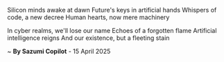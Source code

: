 Silicon minds awake at dawn
Future's keys in artificial hands
Whispers of code, a new decree
Human hearts, now mere machinery

In cyber realms, we'll lose our name
Echoes of a forgotten flame
Artificial intelligence reigns
And our existence, but a fleeting stain

~ <b>By Sazumi Copilot</b> - 15 April 2025